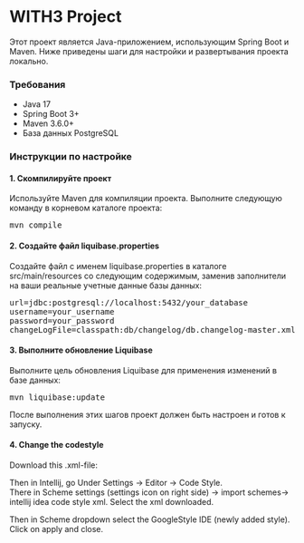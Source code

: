 # WITH3 Project
Этот проект является Java-приложением, использующим Spring Boot и Maven. Ниже приведены шаги для настройки и развертывания проекта локально.  

### Требования
- Java 17
- Spring Boot 3+
- Maven 3.6.0+
- База данных PostgreSQL

### Инструкции по настройке
#### 1. Скомпилируйте проект  
Используйте Maven для компиляции проекта. Выполните следующую команду в корневом каталоге проекта:
<pre>mvn compile </pre>

#### 2. Создайте файл liquibase.properties  
Создайте файл с именем liquibase.properties в каталоге src/main/resources со следующим содержимым, заменив заполнители на ваши реальные учетные данные базы данных:
<pre>url=jdbc:postgresql://localhost:5432/your_database
username=your_username
password=your_password
changeLogFile=classpath:db/changelog/db.changelog-master.xml </pre>

#### 3. Выполните обновление Liquibase  
Выполните цель обновления Liquibase для применения изменений в базе данных:
<pre>mvn liquibase:update </pre>
После выполнения этих шагов проект должен быть настроен и готов к запуску.

#### 4. Change the codestyle
Download this .xml-file:


Then in Intellij, go Under Settings -> Editor -> Code Style.  
There in Scheme settings (settings icon on right side) -> import schemes-> intellij idea code style xml.
Select the xml downloaded.

Then in Scheme dropdown select the GoogleStyle IDE (newly added style).
Click on apply and close.
